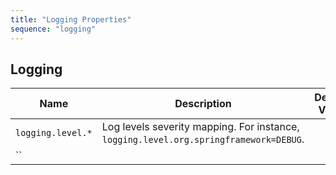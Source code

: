 ```yaml
---
title: "Logging Properties"
sequence: "logging"
---
```


## Logging

| Name              | Description                                                                           | Default Value |
|-------------------|---------------------------------------------------------------------------------------|---------------|
| `logging.level.*` | Log levels severity mapping. For instance, `logging.level.org.springframework=DEBUG`. |               |
| ``                |                                                                                       |               |

